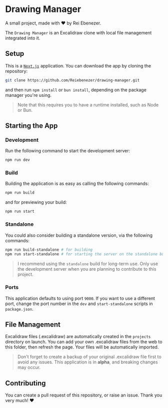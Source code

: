 # Drawing Manager

A small project, made with :heart: by Rei Ebenezer.

The `Drawing Manager` is an Excalidraw clone with local file management integrated into it. 

## Setup

This is a [`Next.js`](https://nextjs.org) application. You can download the app by cloning the repository:

```sh
git clone https://github.com/Reiebenezer/drawing-manager.git
```

and then run `npm install` or `bun install`, depending on the package manager you're using. 

> Note that this requires you to have a runtime installed, such as Node or Bun. 

## Starting the App


### Development 
Run the following command to start the development server:

```sh
npm run dev
```

### Build
Building the application is as easy as calling the following commands: 

```sh
npm run build
```

and for previewing your build:
```sh
npm run start
```
### Standalone

You could also consider building a standalone version, via the following commands:

```sh
npm run build-standalone # for building
npm run start-standalone # for starting the server on the standalone build
```
> I recommend using the `standalone` build for long-term use. Only use the development server when you are planning to contribute to this project.


### Ports
This application defaults to using port `9000`. If you want to use a different port, change the port number in the `dev` and `start-standalone` scripts in `package.json`.

## File Management

Excalidraw files (.excalidraw) are automatically created in the `projects` directory on launch. You can add your own .excalidraw files from the web to this folder, then refresh the page. Your files will be automatically imported. 

> Don't forget to create a backup of your original .excalidraw file first to avoid any issues. This application is in **alpha**, and breaking changes may occur.

## Contributing

You can create a pull request of this repository, or raise an issue. Thank you very much! :heart: